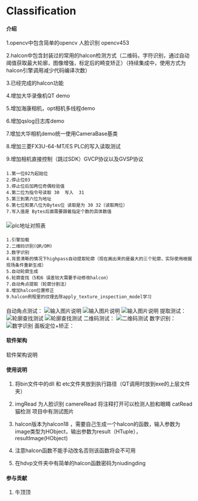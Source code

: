 # Classification

#### 介绍
1.opencv中包含简单的opencv 人脸识别 opencv453

2.halcon中包含封装过的常用的halcon检测方式（二维码，字符识别，通过自动阈值获取最大轮廓，图像增强，标定后的畸变矫正）（持续集成中，使用方式为halcon引擎调用减少代码编译次数）

3.已经完成的halcon功能

4.增加大华录像机QT demo

5.增加海康相机，opt相机多线程demo

6.增加qslog日志库demo

7.增加大华相机demo统一使用CameraBase基类

8.增加三菱FX3U-64-MT/ES PLC的写入读取测试 

9.增加相机直接控制（跳过SDK）GVCP协议以及GVSP协议
####
    1.第一位02为起始位
    2.停止位03
    3.停止位后加两位奇偶校验值
    4.第二位为指令号读取 30  写入  31
    5.第三到第六位为地址
    6.第七位和第八位为Bytes位 读取是为 30 32（读取两位） 
    7.写入值是 Bytes后面需要跟着指定个数的具体数值
    
####
![plc地址对照表](image/plc%E5%AF%84%E5%AD%98%E5%99%A8%E5%9C%B0%E5%9D%80%E5%AF%B9%E7%85%A7.png)
#### 
    1.引擎加载
    2.二维码识别(QR/DM)
    3.数字识别
    4.背景清晰的情况下highpass自动提取轮廓（现在画出来的是最大的三个轮廓，实际使用根据现场条件重新生成）
    5.自动轮廓生成
    6.轮廓查找（5和6 误差较大需要手动修改halcon）
    7.自动角点提取（轮廓分割法）
    8.增加halcon位置修正
    9.halcon例程里的纹理去除apply_texture_inspection_model学习
#### 
自动角点测试：
![输入图片说明](image/remove_the_texture.png)
![输入图片说明](image/autofindpoints/2.png)
![输入图片说明](image/autofindpoints/3.png)
提取测试：
![轮廓查找测试](image/highpass/highpass_result.png)
![轮廓查找测试](image/highpass/e647248505b5658d192d2f8d0bf1722.png)
二维码测试：
![二维码测试](image/code/code_result.png)
数字识别：
![数字识别](image/number/number_result.png)
面板定位+矫正：

#### 软件架构
软件架构说明



#### 使用说明

1.  将bin文件中的dll 和 etc文件夹放到执行路径（QT调用时放到exe的上层文件夹）

2.  imgRead 为人脸识别   camereRead 将注释打开可以检测人脸和眼睛  catRead 猫检测   项目中有测试图片

3.  halcon版本为halcon18 ，需要自己生成一个halcon的函数，输入参数为image类型为HObject，输出参数为result（HTuple），resultImage(HObject)

4.  注意halcon函数不能手动改名否则该函数将会不可用

5.  在hdvp文件夹中有简单的halcon函数密码为niudingding
#### 参与贡献

1. 牛顶顶
